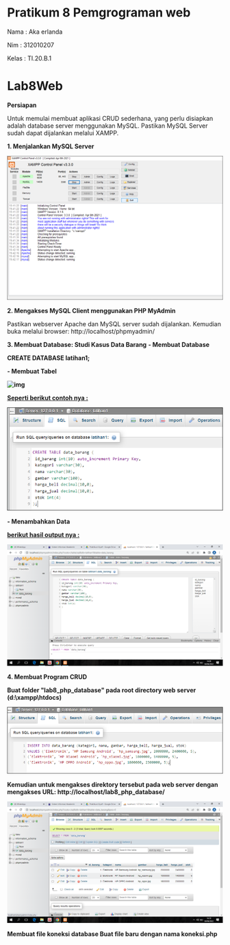 # Pratikum 8 Pemgrograman web

Nama    : Aka erlanda

Nim     : 312010207

Kelas   : TI.20.B.1

# Lab8Web

<b>Persiapan</b>

Untuk memulai membuat aplikasi CRUD sederhana, yang perlu disiapkan adalah database server menggunakan MySQL. Pastikan MySQL Server sudah dapat dijalankan melalui XAMPP.

<b>1. Menjalankan MySQL Server</b>

![img](gambar/png.1.PNG)

<b>2. Mengakses MySQL Client menggunakan PHP MyAdmin</b>

Pastikan webserver Apache dan MySQL server sudah dijalankan. Kemudian buka melalui browser: http://localhost/phpmyadmin/

<b>3. Membuat Database: Studi Kasus Data Barang</b>
<b>- Membuat Database<b>

CREATE DATABASE latihan1;

<b>- Membuat Tabel</b>

![img](gambar/tabel.1.PNG)

<u>Seperti berikut contoh nya :</u>

![img](gambar/png.2.png)

<b>- Menambahkan Data</b>



<u>berikut hasil output nya :</u>

![img](gambar/png.3.png)

<b>4. Membuat Program CRUD</b>

Buat folder "lab8_php_database" pada root directory web server (d:\xampp\htdocs)

![img](gambar/png.4.PNG)

Kemudian untuk mengakses direktory tersebut pada web server dengan mengakses URL: http://localhost/lab8_php_database/

![img](gambar/png.5.PNG)

<b>Membuat file koneksi database</b>
Buat file baru dengan nama koneksi.php



